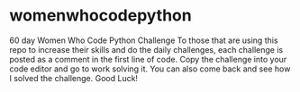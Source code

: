 # womenwhocodepython
60 day Women Who Code Python Challenge
To those that are using this repo to increase their skills and do the daily challenges, each challenge is posted as a comment in the first line of code.  Copy the challenge into your code editor and go to work solving it.  You can also come back and see how I solved the challenge.  Good Luck! 
